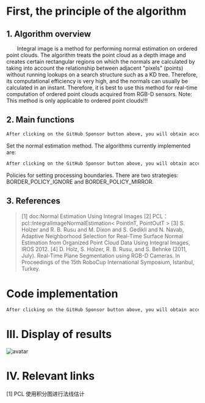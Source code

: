 #  First, the principle of the algorithm 

##  1. Algorithm overview 

   Integral image is a method for performing normal estimation on ordered point clouds. The algorithm treats the point cloud as a depth image and creates certain rectangular regions on which the normals are calculated by taking into account the relationship between adjacent "pixels" (points) without running lookups on a search structure such as a KD tree. Therefore, its computational efficiency is very high, and the normals can usually be calculated in an instant. Therefore, it is best to use this method for real-time computation of ordered point clouds acquired from RGB-D sensors. Note: This method is only applicable to ordered point clouds!!! 

##  2. Main functions 

  ```python  
After clicking on the GitHub Sponsor button above, you will obtain access permissions to my private code repository ( https://github.com/slowlon/my_code_bar ) to view this blog code. By searching the code number of this blog, you can find the code you need, code number is: 2024020309574455149
  ```  
 Set the normal estimation method. The algorithms currently implemented are: 

  ```python  
After clicking on the GitHub Sponsor button above, you will obtain access permissions to my private code repository ( https://github.com/slowlon/my_code_bar ) to view this blog code. By searching the code number of this blog, you can find the code you need, code number is: 2024020309574455149
  ```  
 Policies for setting processing boundaries. There are two strategies: BORDER_POLICY_IGNORE and BORDER_POLICY_MIRROR. 

##  3. References 

>  [1] doc:Normal Estimation Using Integral Images [2] PCL：pcl::IntegralImageNormalEstimation< PointInT, PointOutT >  [3] S. Holzer and R. B. Rusu and M. Dixon and S. Gedikli and N. Navab, Adaptive Neighborhood Selection for Real-Time Surface Normal Estimation from Organized Point Cloud Data Using Integral Images, IROS 2012. [4] D. Holz, S. Holzer, R. B. Rusu, and S. Behnke (2011, July). Real-Time Plane Segmentation using RGB-D Cameras. In Proceedings of the 15th RoboCup International Symposium, Istanbul, Turkey. 

#  Code implementation 

  ```python  
After clicking on the GitHub Sponsor button above, you will obtain access permissions to my private code repository ( https://github.com/slowlon/my_code_bar ) to view this blog code. By searching the code number of this blog, you can find the code you need, code number is: 2024020309574455149
  ```  
#  III. Display of results 

 ![avatar]( 5eb0ae83caae40cca56e07d97516fca2.png) 

#  IV. Relevant links 

 [1] PCL 使用积分图进行法线估计 

